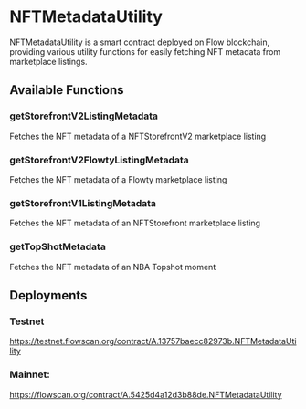 # NFTMetadataUtility

NFTMetadataUtility is a smart contract deployed on Flow blockchain, providing various utility functions for easily fetching NFT metadata from marketplace listings.

## Available Functions
### getStorefrontV2ListingMetadata
Fetches the NFT metadata of a NFTStorefrontV2 marketplace listing

### getStorefrontV2FlowtyListingMetadata
Fetches the NFT metadata of a Flowty marketplace listing

### getStorefrontV1ListingMetadata
Fetches the NFT metadata of an NFTStorefront marketplace listing

### getTopShotMetadata
Fetches the NFT metadata of an NBA Topshot moment

## Deployments

### Testnet

https://testnet.flowscan.org/contract/A.13757baecc82973b.NFTMetadataUtility

### Mainnet:

https://flowscan.org/contract/A.5425d4a12d3b88de.NFTMetadataUtility
